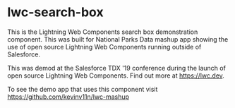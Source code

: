 # lwc-search-box

This is the Lightning Web Components search box demonstration component. This was built for National Parks Data mashup app showing the use of open source Lightning Web Components running outside of Salesforce.

This was demod at the Salesforce TDX '19 conference during the launch of open source Lightning Web Components. Find out more at https://lwc.dev.

To see the demo app that uses this component visit https://github.com/kevinv11n/lwc-mashup
